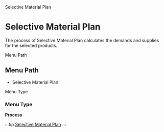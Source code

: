 
Selective Material Plan
# Selective Material Plan


The process of Selective Material Plan calculates the demands and supplies for the selected products.

Menu Path
## Menu Path



- Selective Material Plan

Menu Type
### Menu Type

**Process**


:::tip
[Selective Material Plan](functional-guide/process/process-mrp_selective-material-plan.md)
:::